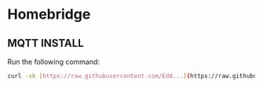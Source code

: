 # Homebridge

## MQTT INSTALL
Run the following command:
``` sh
curl -sk [https://raw.githubusercontent.com/Edd...](https://raw.githubusercontent.com/DeamonCorpse/Homebridge/main/MQTT%20Install)https://raw.githubusercontent.com/DeamonCorpse/Homebridge/main/MQTT%20Install | sudo bash -
```
